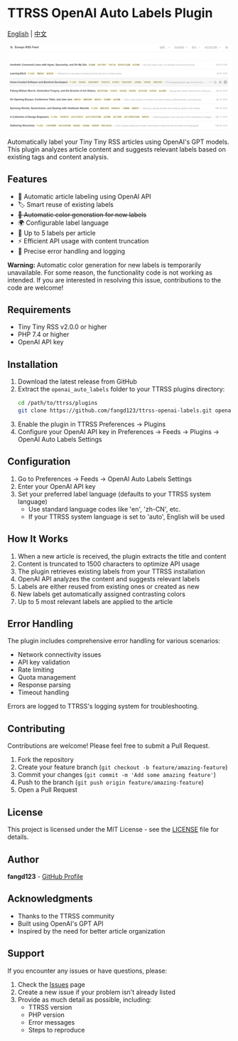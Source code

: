 # TTRSS OpenAI Auto Labels Plugin

[English](README.md)  | [中文](README_zh.md)

![Plugin Screenshot](Screenshot.png)

Automatically label your Tiny Tiny RSS articles using OpenAI's GPT models. This plugin analyzes article content and suggests relevant labels based on existing tags and content analysis.

## Features

- 🤖 Automatic article labeling using OpenAI API
- 🏷️ Smart reuse of existing labels
- ~~🎨 Automatic color generation for new labels~~
- 🌍 Configurable label language
- 🔄 Up to 5 labels per article
- ⚡ Efficient API usage with content truncation
- 🎯 Precise error handling and logging

**Warning:** Automatic color generation for new labels is temporarily unavailable. For some reason, the functionality code is not working as intended. If you are interested in resolving this issue, contributions to the code are welcome!

## Requirements

- Tiny Tiny RSS v2.0.0 or higher
- PHP 7.4 or higher
- OpenAI API key

## Installation

1. Download the latest release from GitHub
2. Extract the `openai_auto_labels` folder to your TTRSS plugins directory:
   ```bash
   cd /path/to/ttrss/plugins
   git clone https://github.com/fangd123/ttrss-openai-labels.git openai_auto_labels
   ```
3. Enable the plugin in TTRSS Preferences -> Plugins
4. Configure your OpenAI API key in Preferences -> Feeds -> Plugins -> OpenAI Auto Labels Settings

## Configuration

1. Go to Preferences -> Feeds -> OpenAI Auto Labels Settings
2. Enter your OpenAI API key
3. Set your preferred label language (defaults to your TTRSS system language)
   - Use standard language codes like 'en', 'zh-CN', etc.
   - If your TTRSS system language is set to 'auto', English will be used

## How It Works

1. When a new article is received, the plugin extracts the title and content
2. Content is truncated to 1500 characters to optimize API usage
3. The plugin retrieves existing labels from your TTRSS installation
4. OpenAI API analyzes the content and suggests relevant labels
5. Labels are either reused from existing ones or created as new
6. New labels get automatically assigned contrasting colors
7. Up to 5 most relevant labels are applied to the article

## Error Handling

The plugin includes comprehensive error handling for various scenarios:

- Network connectivity issues
- API key validation
- Rate limiting
- Quota management
- Response parsing
- Timeout handling

Errors are logged to TTRSS's logging system for troubleshooting.

## Contributing

Contributions are welcome! Please feel free to submit a Pull Request.

1. Fork the repository
2. Create your feature branch (`git checkout -b feature/amazing-feature`)
3. Commit your changes (`git commit -m 'Add some amazing feature'`)
4. Push to the branch (`git push origin feature/amazing-feature`)
5. Open a Pull Request

## License

This project is licensed under the MIT License - see the [LICENSE](LICENSE) file for details.

## Author

**fangd123** - [GitHub Profile](https://github.com/fangd123)

## Acknowledgments

- Thanks to the TTRSS community
- Built using OpenAI's GPT API
- Inspired by the need for better article organization

## Support

If you encounter any issues or have questions, please:

1. Check the [Issues](https://github.com/fangd123/ttrss-openai-labels/issues) page
2. Create a new issue if your problem isn't already listed
3. Provide as much detail as possible, including:
   - TTRSS version
   - PHP version
   - Error messages
   - Steps to reproduce